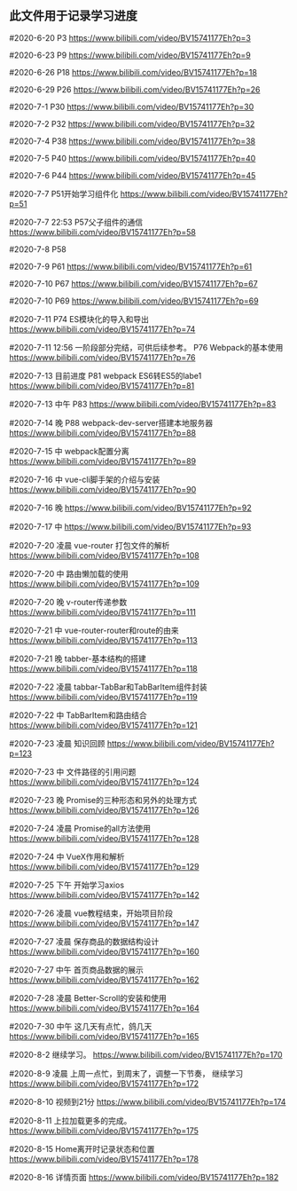 ## 此文件用于记录学习进度

#2020-6-20 P3
https://www.bilibili.com/video/BV15741177Eh?p=3

#2020-6-23 P9
https://www.bilibili.com/video/BV15741177Eh?p=9

#2020-6-26
P18
https://www.bilibili.com/video/BV15741177Eh?p=18

#2020-6-29
P26
https://www.bilibili.com/video/BV15741177Eh?p=26

#2020-7-1
P30
https://www.bilibili.com/video/BV15741177Eh?p=30

#2020-7-2
P32
https://www.bilibili.com/video/BV15741177Eh?p=32

#2020-7-4
P38
https://www.bilibili.com/video/BV15741177Eh?p=38

#2020-7-5
P40
https://www.bilibili.com/video/BV15741177Eh?p=40

#2020-7-6
P44
https://www.bilibili.com/video/BV15741177Eh?p=45

#2020-7-7
P51开始学习组件化
https://www.bilibili.com/video/BV15741177Eh?p=51

#2020-7-7 22:53
P57父子组件的通信
https://www.bilibili.com/video/BV15741177Eh?p=58

#2020-7-8
P58

#2020-7-9
P61
https://www.bilibili.com/video/BV15741177Eh?p=61

#2020-7-10
P67
https://www.bilibili.com/video/BV15741177Eh?p=67

#2020-7-10
P69
https://www.bilibili.com/video/BV15741177Eh?p=69

#2020-7-11
P74 ES模块化的导入和导出
https://www.bilibili.com/video/BV15741177Eh?p=74

#2020-7-11 12:56 一阶段部分完结，可供后续参考。
P76 Webpack的基本使用
https://www.bilibili.com/video/BV15741177Eh?p=76

#2020-7-13 目前进度 P81
webpack ES6转ES5的labe1
https://www.bilibili.com/video/BV15741177Eh?p=81

#2020-7-13 中午 P83
https://www.bilibili.com/video/BV15741177Eh?p=83

#2020-7-14 晚 P88 webpack-dev-server搭建本地服务器
https://www.bilibili.com/video/BV15741177Eh?p=88

#2020-7-15 中 webpack配置分离
https://www.bilibili.com/video/BV15741177Eh?p=89

#2020-7-16 中 vue-cli脚手架的介绍与安装
https://www.bilibili.com/video/BV15741177Eh?p=90

#2020-7-16 晚
https://www.bilibili.com/video/BV15741177Eh?p=92

#2020-7-17 中
https://www.bilibili.com/video/BV15741177Eh?p=93

#2020-7-20 凌晨 vue-router 打包文件的解析
https://www.bilibili.com/video/BV15741177Eh?p=108

#2020-7-20 中 路由懒加载的使用
https://www.bilibili.com/video/BV15741177Eh?p=109

#2020-7-20 晚 v-router传递参数
https://www.bilibili.com/video/BV15741177Eh?p=111

#2020-7-21 中 vue-router-router和route的由来
https://www.bilibili.com/video/BV15741177Eh?p=113

#2020-7-21 晚 tabber-基本结构的搭建
https://www.bilibili.com/video/BV15741177Eh?p=118

#2020-7-22 凌晨 tabbar-TabBar和TabBarItem组件封装
https://www.bilibili.com/video/BV15741177Eh?p=119

#2020-7-22 中 TabBarItem和路由结合
https://www.bilibili.com/video/BV15741177Eh?p=121

#2020-7-23 凌晨 知识回顾
https://www.bilibili.com/video/BV15741177Eh?p=123

#2020-7-23 中 文件路径的引用问题
https://www.bilibili.com/video/BV15741177Eh?p=124

#2020-7-23 晚 Promise的三种形态和另外的处理方式
https://www.bilibili.com/video/BV15741177Eh?p=126

#2020-7-24 凌晨 Promise的all方法使用
https://www.bilibili.com/video/BV15741177Eh?p=128

#2020-7-24 中 VueX作用和解析
https://www.bilibili.com/video/BV15741177Eh?p=129

#2020-7-25 下午 开始学习axios
https://www.bilibili.com/video/BV15741177Eh?p=142

#2020-7-26 凌晨 vue教程结束，开始项目阶段
https://www.bilibili.com/video/BV15741177Eh?p=147

#2020-7-27 凌晨 保存商品的数据结构设计
https://www.bilibili.com/video/BV15741177Eh?p=160

#2020-7-27 中午 首页商品数据的展示
https://www.bilibili.com/video/BV15741177Eh?p=162

#2020-7-28 凌晨 Better-Scroll的安装和使用
https://www.bilibili.com/video/BV15741177Eh?p=164

#2020-7-30 中午  这几天有点忙，鸽几天
https://www.bilibili.com/video/BV15741177Eh?p=165 

#2020-8-2 继续学习。
https://www.bilibili.com/video/BV15741177Eh?p=170

#2020-8-9 凌晨 上周一点忙，到周末了，调整一下节奏， 继续学习
https://www.bilibili.com/video/BV15741177Eh?p=172

#2020-8-10 视频到21分
https://www.bilibili.com/video/BV15741177Eh?p=174

#2020-8-11 上拉加载更多的完成。
https://www.bilibili.com/video/BV15741177Eh?p=175

#2020-8-15 Home离开时记录状态和位置
https://www.bilibili.com/video/BV15741177Eh?p=178

#2020-8-16 详情页面
https://www.bilibili.com/video/BV15741177Eh?p=182
